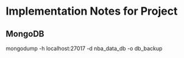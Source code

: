 # Implementation Notes for Project
## MongoDB
mongodump -h localhost:27017 -d nba_data_db -o db_backup
